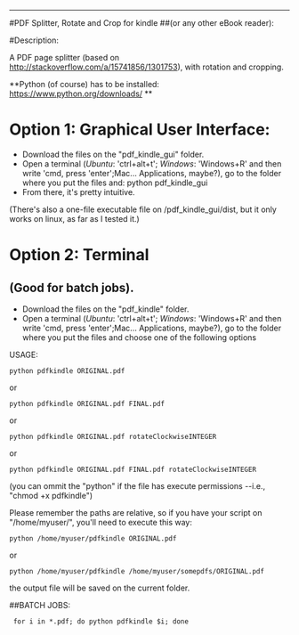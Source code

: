 ***********
#PDF Splitter, Rotate and Crop for kindle 
##(or any other eBook reader):

#Description:

A PDF page splitter (based on http://stackoverflow.com/a/15741856/1301753), with rotation and cropping. 


**Python (of course) has to be installed: https://www.python.org/downloads/ ** 


# Option 1: Graphical User Interface:

* Download the files on the "pdf_kindle_gui" folder.
* Open a terminal (*Ubuntu*: 'ctrl+alt+t'; *Windows*: 'Windows+R' and then write 'cmd, press 'enter';Mac... Applications, maybe?), go to the folder where you put the files and:
    python pdf_kindle_gui
* From there, it's pretty intuitive. 

(There's also a one-file executable file on /pdf_kindle_gui/dist, but it only works on linux, as far as I tested it.)

# Option 2: Terminal
## (Good for batch jobs).

* Download the files on the "pdf_kindle" folder.
* Open a terminal (*Ubuntu*: 'ctrl+alt+t'; *Windows*: 'Windows+R' and then write 'cmd, press 'enter';Mac... Applications, maybe?), go to the folder where you put the files and choose one of the following options

USAGE:

    python pdfkindle ORIGINAL.pdf

or

    python pdfkindle ORIGINAL.pdf FINAL.pdf

or

    python pdfkindle ORIGINAL.pdf rotateClockwiseINTEGER

or

    python pdfkindle ORIGINAL.pdf FINAL.pdf rotateClockwiseINTEGER

(you can ommit the "python" if the file has execute permissions --i.e., "chmod +x pdfkindle")

Please remember the paths are relative, so if you have your script on "/home/myuser/", you'll need to execute this way:

    python /home/myuser/pdfkindle ORIGINAL.pdf

or

    python /home/myuser/pdfkindle /home/myuser/somepdfs/ORIGINAL.pdf

the output file will be saved on the current folder.

##BATCH JOBS:

     for i in *.pdf; do python pdfkindle $i; done
